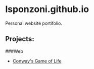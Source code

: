 # lsponzoni.github.io

Personal website portifolio. 

## Projects: 
###Web
* [Conway's Game of Life](lsponzoni.github.io)

